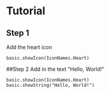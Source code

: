 # Tutorial

## Step 1
Add the heart icon
``` blocks
basic.showIcon(IconNames.Heart)
```

##Step 2
Add in the text "Hello, World!"
``` blocks
basic.showIcon(IconNames.Heart)
basic.showString("Hello, World!")
```